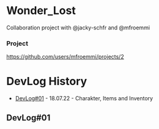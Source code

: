 # Wonder_Lost
Collaboration project with @jacky-schfr and @mfroemmi

### Project
https://github.com/users/mfroemmi/projects/2

# DevLog History
- [DevLog#01](#-devlog#01-) - 18.07.22 - Charakter, Items and Inventory

## DevLog#01
